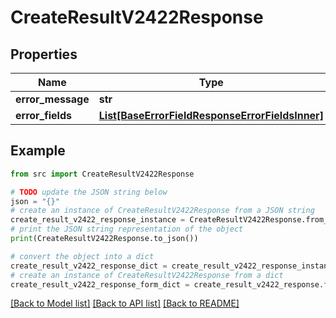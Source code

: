 # CreateResultV2422Response


## Properties

Name | Type | Description | Notes
------------ | ------------- | ------------- | -------------
**error_message** | **str** |  | [optional] 
**error_fields** | [**List[BaseErrorFieldResponseErrorFieldsInner]**](BaseErrorFieldResponseErrorFieldsInner.md) |  | [optional] 

## Example

```python
from src import CreateResultV2422Response

# TODO update the JSON string below
json = "{}"
# create an instance of CreateResultV2422Response from a JSON string
create_result_v2422_response_instance = CreateResultV2422Response.from_json(json)
# print the JSON string representation of the object
print(CreateResultV2422Response.to_json())

# convert the object into a dict
create_result_v2422_response_dict = create_result_v2422_response_instance.to_dict()
# create an instance of CreateResultV2422Response from a dict
create_result_v2422_response_form_dict = create_result_v2422_response.from_dict(create_result_v2422_response_dict)
```
[[Back to Model list]](../README.md#documentation-for-models) [[Back to API list]](../README.md#documentation-for-api-endpoints) [[Back to README]](../README.md)


